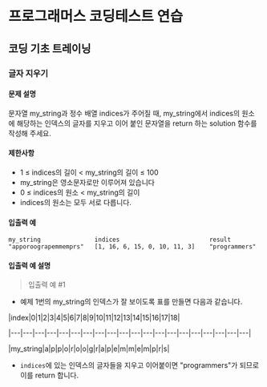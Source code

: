 # 프로그래머스 코딩테스트 연습

## 코딩 기초 트레이닝

### 글자 지우기

#### 문제 설명
문자열 my_string과 정수 배열 indices가 주어질 때, my_string에서 indices의 원소에 해당하는 인덱스의 글자를 지우고 이어 붙인 문자열을 return 하는 solution 함수를 작성해 주세요.

#### 제한사항
- 1 ≤ indices의 길이 < my_string의 길이 ≤ 100
- my_string은 영소문자로만 이루어져 있습니다
- 0 ≤ indices의 원소 < my_string의 길이
- indices의 원소는 모두 서로 다릅니다.

#### 입출력 예
```
my_string	            indices	                        result
"apporoograpemmemprs"	[1, 16, 6, 15, 0, 10, 11, 3]	"programmers"
```

#### 입출력 예 설명
> 입출력 예 #1
- 예제 1번의 my_string의 인덱스가 잘 보이도록 표를 만들면 다음과 같습니다.

|index|0|1|2|3|4|5|6|7|8|9|10|11|12|13|14|15|16|17|18|

|---|---|---|---|---|---|---|---|---|---|---|---|---|---|---|---|---|---|---|---|

|my_string|a|p|p|o|r|o|o|g|r|a|p|e|m|m|e|m|p|r|s|

- `indices`에 있는 인덱스의 글자들을 지우고 이어붙이면 "programmers"가 되므로 이를 return 합니다.
